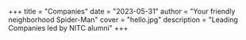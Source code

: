 +++
title = "Companies"
date = "2023-05-31"
author = "Your friendly neighborhood Spider-Man"
cover = "hello.jpg"
description = "Leading Companies led by NITC alumni" 
+++



